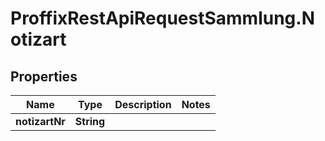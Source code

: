 # ProffixRestApiRequestSammlung.Notizart

## Properties
Name | Type | Description | Notes
------------ | ------------- | ------------- | -------------
**notizartNr** | **String** |  | 


